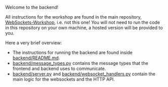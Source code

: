 Welcome to the backend!

All instructions for the workshop are found in the main repository, [WebSockets-Workshop](https://github.com/BusterWarn/WebSockets-Workshop), i.e. not this one!
You will not need to run the code in this repository on your own machine, a hosted version will be provided to you.

Here a very brief overview:
- The instructions for running the backend are found inside [backend/README.md](backend/README.md).
- [backend/message_types.py](backend/message_types.py) contains the message types that the frontend and backend uses to communicate.
- [backend/server.py](backend/server.py) and [backend/websocket_handlers.py](backend/websocket_handlers.py) contain the main logic for the websockets and the HTTP API.
